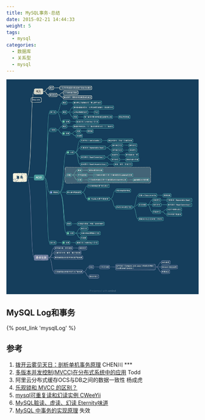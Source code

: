 ```yaml
---
title: MySQL事务-总结
date: 2015-02-21 14:44:33
weight: 5
tags:
  - mysql
categories:  
  - 数据库
  - 关系型
  - mysql
---
```


<p></p>
<!-- more -->


![本地事务总结](./mysqlTransaction/transaction.jpg)


## MySQL Log和事务
{% post_link 'mysqlLog' %}  

## 参考
1. [拨开云雾见天日：剖析单机事务原理](https://dbaplus.cn/news-160-1729-1.html) CHEN川 ***
2. [多版本并发控制(MVCC)在分布式系统中的应用](https://coolshell.cn/articles/6790.html) Todd
3. 阿里云分布式缓存OCS与DB之间的数据一致性 杨成虎
4. [乐观锁和 MVCC 的区别？  ](https://www.zhihu.com/question/27876575)
5. [mysql可重复读和幻读实例  CWeeYii](https://blog.csdn.net/cweeyii/article/details/70991230)
6. [MySQL脏读、虚读、幻读 Eternity味道](https://www.cnblogs.com/lz0925/articles/8988922.html)
7. [MySQL 中事务的实现原理](https://blog.csdn.net/J_java1/article/details/82025189)  失效



